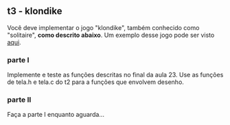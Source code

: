 ## t3 - klondike

Você deve implementar o jogo "klondike", também conhecido como "solitaire", **como descrito abaixo**.
Um exemplo desse jogo pode ser visto [aqui](https://www.solitr.com/klondike-turn-one).

### parte I

Implemente e teste as funções descritas no final da aula 23.
Use as funções de tela.h e tela.c do t2 para a funções que envolvem desenho.

### parte II

Faça a parte I enquanto aguarda...
